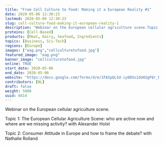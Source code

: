```yaml
---
title: "From Cell Culture to Food: Making it a European Reality #1"
date: 2020-05-06 12:30:23
lastmod: 2020-05-06 12:30:23
slug: cell-culture-food-making-it-european-reality-1
description: "Webinar on the European cellular agriculture scene.Topic 1: The European Cellular Agriculture Scene: who are active now and where are we missing activity? with Alexander HolstTopic 2: Consumer Attitude in Europe and how to frame the debate? with Nathalie Rolland"
proteins: [Cell-Based]
products: [Meat, Dairy, Seafood, Ingredients]
topics: [Business, Sci-Tech]
regions: [Europe]
images: ["eag.png","cellculturetofood.jpg"]
featured_image: "eag.png"
banner_image: "cellculturetofood.jpg"
online: TRUE
start_date: 2020-05-06
end_date: 2020-05-06
website: "https://docs.google.com/forms/d/e/1FAIpQLSd-iy6DUs1doH2gFQr_R1jw9sdCwmTqopZm8WRyT2BCNBsCWg/viewform"
contributors: [NL]
draft: false
weight: 5000
uuid: 6814
---
```

Webinar on the European cellular agriculture scene.

Topic 1: The European Cellular Agriculture Scene: who are active now and
where are we missing activity? with Alexander Holst

Topic 2: Consumer Attitude in Europe and how to frame the debate? with
Nathalie Rolland
